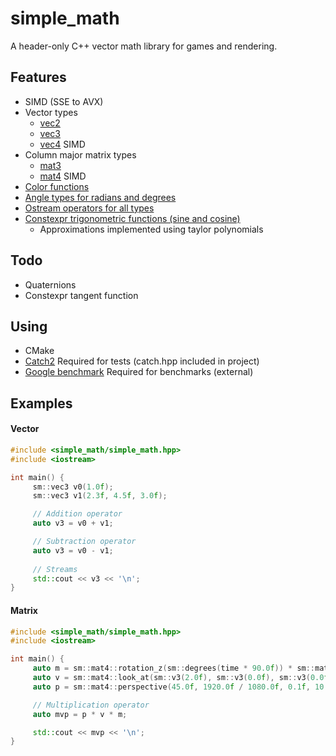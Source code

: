 # simple_math
A header-only C++ vector math library for games and rendering.

## Features
- SIMD (SSE to AVX)
- Vector types 
     - [vec2](include/simple_math/vec2.hpp) 
     - [vec3](include/simple_math/vec3.hpp) 
     - [vec4](include/simple_math/vec4.hpp) SIMD
- Column major matrix types 
     - [mat3](include/simple_math/mat3.hpp)
     - [mat4](include/simple_math/mat4.hpp) SIMD
- [Color functions](include/simple_math/color.hpp)
- [Angle types for radians and degrees](include/simple_math/common.hpp)
- [Ostream operators for all types](include/simple_math/io.hpp)
- [Constexpr trigonometric functions (sine and cosine)](include/simple_math/utility.hpp)
     - Approximations implemented using taylor polynomials

## Todo
- Quaternions
- Constexpr tangent function

## Using
- CMake
- [Catch2](https://github.com/catchorg/Catch2) Required for tests (catch.hpp included in project)
- [Google benchmark](https://github.com/google/benchmark) Required for benchmarks (external)

## Examples
#### Vector 
```c++
#include <simple_math/simple_math.hpp>
#include <iostream>

int main() {
     sm::vec3 v0(1.0f);
     sm::vec3 v1(2.3f, 4.5f, 3.0f);

     // Addition operator
     auto v3 = v0 + v1;

     // Subtraction operator
     auto v3 = v0 - v1;
    
     // Streams
     std::cout << v3 << '\n';
}
```

#### Matrix
```c++
#include <simple_math/simple_math.hpp>
#include <iostream>

int main() {
     auto m = sm::mat4::rotation_z(sm::degrees(time * 90.0f)) * sm::mat4::translation(2.0f, 3.0f, 4.0f);
     auto v = sm::mat4::look_at(sm::v3(2.0f), sm::v3(0.0f), sm::v3(0.0f, 0.0f, 1.0f));
     auto p = sm::mat4::perspective(45.0f, 1920.0f / 1080.0f, 0.1f, 10.0f);

     // Multiplication operator
     auto mvp = p * v * m;

     std::cout << mvp << '\n';
}
```
